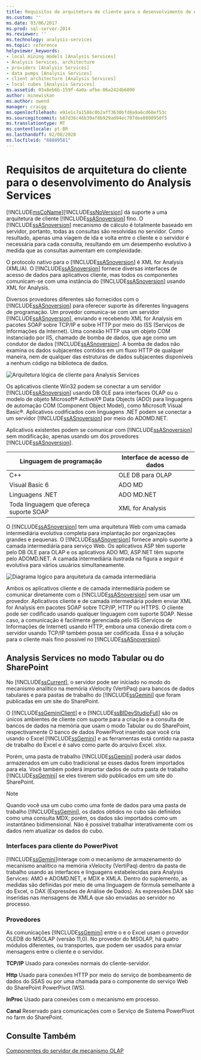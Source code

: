 ```yaml
---
title: Requisitos de arquitetura de cliente para o desenvolvimento de Analysis Services | Microsoft Docs
ms.custom: ''
ms.date: 03/06/2017
ms.prod: sql-server-2014
ms.reviewer: ''
ms.technology: analysis-services
ms.topic: reference
helpviewer_keywords:
- local mining models [Analysis Services]
- Analysis Services, architecture
- providers [Analysis Services]
- data pumps [Analysis Services]
- client architecture [Analysis Services]
- local cubes [Analysis Services]
ms.assetid: 03a8eb6b-159f-4a0a-afbe-06a2424b6090
author: minewiskan
ms.author: owend
manager: craigg
ms.openlocfilehash: e91e1c7a1586c0b2aff3630bfd8a9a6cd60ef53c
ms.sourcegitcommit: b87d36c46b39af8b929ad94ec707dee8800950f5
ms.translationtype: MT
ms.contentlocale: pt-BR
ms.lasthandoff: 02/08/2020
ms.locfileid: "68889581"
---
```

# <a name="client-architecture-requirements-for-analysis-services-development"></a>Requisitos de arquitetura do cliente para o desenvolvimento do Analysis Services
  [!INCLUDE[msCoName](../../../includes/msconame-md.md)][!INCLUDE[ssNoVersion](../../../includes/ssnoversion-md.md)] dá suporte a uma arquitetura de cliente [!INCLUDE[ssASnoversion](../../../includes/ssasnoversion-md.md)] fino. O [!INCLUDE[ssASnoversion](../../../includes/ssasnoversion-md.md)] mecanismo de cálculo é totalmente baseado em servidor, portanto, todas as consultas são resolvidas no servidor. Como resultado, apenas uma viagem de ida e volta entre o cliente e o servidor é necessária para cada consulta, resultando em um desempenho evolutivo à medida que as consultas aumentam em complexidade.  
  
 O protocolo nativo para o [!INCLUDE[ssASnoversion](../../../includes/ssasnoversion-md.md)] é XML for Analysis (XML/A). O [!INCLUDE[ssASnoversion](../../../includes/ssasnoversion-md.md)] fornece diversas interfaces de acesso de dados para aplicativos cliente, mas todos os componentes comunicam-se com uma instância do [!INCLUDE[ssASnoversion](../../../includes/ssasnoversion-md.md)] usando XML for Analysis.  
  
 Diversos provedores diferentes são fornecidos com o [!INCLUDE[ssASnoversion](../../../includes/ssasnoversion-md.md)] para oferecer suporte às diferentes linguagens de programação. Um provedor comunica-se com um servidor [!INCLUDE[ssASnoversion](../../../includes/ssasnoversion-md.md)], enviando e recebendo XML for Analysis em pacotes SOAP sobre TCP/IP e sobre HTTP por meio do ISS (Serviços de Informações da Internet). Uma conexão HTTP usa um objeto COM instanciado por IIS, chamado de bomba de dados, que age como um condutor de dados [!INCLUDE[ssASnoversion](../../../includes/ssasnoversion-md.md)]. A bomba de dados não examina os dados subjacentes contidos em um fluxo HTTP de qualquer maneira, nem de qualquer das estruturas de dados subjacentes disponíveis a nenhum código na biblioteca de dados.  
  
 ![Arquitetura lógica de cliente para Analysis Services](https://docs.microsoft.com/analysis-services/analysis-services/dev-guide/media/as-clientarch9.gif "Arquitetura lógica de cliente para Analysis Services")  
  
 Os aplicativos cliente Win32 podem se conectar a um servidor [!INCLUDE[ssASnoversion](../../../includes/ssasnoversion-md.md)] usando DB OLE para interfaces OLAP ou o modelo de objeto Microsoft® ActiveX® Data Objects (ADO) para linguagens de automação COM (Component Object Model), como Microsoft Visual Basic®. Aplicativos codificados com linguagens .NET podem se conectar a um servidor [!INCLUDE[ssASnoversion](../../../includes/ssasnoversion-md.md)] por meio do ADOMD.NET.  
  
 Aplicativos existentes podem se comunicar com [!INCLUDE[ssASnoversion](../../../includes/ssasnoversion-md.md)] sem modificação, apenas usando um dos provedores [!INCLUDE[ssASnoversion](../../../includes/ssasnoversion-md.md)].  
  
|Linguagem de programação|Interface de acesso de dados|  
|--------------------------|---------------------------|  
|C++|OLE DB para OLAP|  
|Visual Basic 6|ADO MD|  
|Linguagens .NET|ADO MD.NET|  
|Toda linguagem que ofereça suporte SOAP|XML for Analysis|  
  
 O [!INCLUDE[ssASnoversion](../../../includes/ssasnoversion-md.md)] tem uma arquitetura Web com uma camada intermediária evolutiva completa para implantação por organizações grandes e pequenas. O [!INCLUDE[ssASnoversion](../../../includes/ssasnoversion-md.md)] fornece amplo suporte à camada intermediária para serviço Web. Os aplicativos ASP têm suporte pelo DB OLE para OLAP e os aplicativos ADO MD, ASP.NET têm suporte pelo ADOMD.NET. A camada intermediária ilustrada na figura a seguir é evolutiva para vários usuários simultaneamente.  
  
 ![Diagrama lógico para arquitetura da camada intermediária](https://docs.microsoft.com/analysis-services/analysis-services/dev-guide/media/as-midtierarch9.gif "Diagrama lógico para arquitetura da camada intermediária")  
  
 Ambos os aplicativos cliente e de camada intermediária podem se comunicar diretamente com o [!INCLUDE[ssASnoversion](../../../includes/ssasnoversion-md.md)] sem usar um provedor. Aplicativos cliente e de camada intermediária podem enviar XML for Analysis em pacotes SOAP sobre TCP/IP, HTTP ou HTTPS. O cliente pode ser codificado usando qualquer linguagem com suporte SOAP. Nesse caso, a comunicação é facilmente gerenciada pelo IIS (Serviços de Informações de Internet) usando HTTP, embora uma conexão direta com o servidor usando TCP/IP também possa ser codificada. Essa é a solução para o cliente mais fino possível no [!INCLUDE[ssASnoversion](../../../includes/ssasnoversion-md.md)].  
  
## <a name="analysis-services-in-tabular-or-sharepoint-mode"></a>Analysis Services no modo Tabular ou do SharePoint  
 No [!INCLUDE[ssCurrent](../../../includes/sscurrent-md.md)], o servidor pode ser iniciado no modo do mecanismo analítico na memória xVelocity (VertiPaq) para bancos de dados tabulares e para pastas de trabalho do [!INCLUDE[ssGemini](../../../includes/ssgemini-md.md)] que foram publicadas em um site do SharePoint.  
  
 O [!INCLUDE[ssGeminiClient](../../../includes/ssgeminiclient-md.md)] e o [!INCLUDE[ssBIDevStudioFull](../../../includes/ssbidevstudiofull-md.md)] são os únicos ambientes de cliente com suporte para a criação e a consulta de bancos de dados na memória que usam o modo Tabular ou do SharePoint, respectivamente O banco de dados PowerPivot inserido que você cria usando o Excel [!INCLUDE[ssGemini](../../../includes/ssgemini-md.md)] e as ferramentas está contido na pasta de trabalho do Excel e é salvo como parte do arquivo Excel. xlsx.  
  
 Porém, uma pasta de trabalho [!INCLUDE[ssGemini](../../../includes/ssgemini-md.md)] poderá usar dados armazenados em um cubo tradicional se esses dados forem importados para ela. Você também poderá importar dados de outra pasta de trabalho [!INCLUDE[ssGemini](../../../includes/ssgemini-md.md)] se eles tiverem sido publicados em um site do SharePoint.  
  
> [!NOTE]  
>  Quando você usa um cubo como uma fonte de dados para uma pasta de trabalho [!INCLUDE[ssGemini](../../../includes/ssgemini-md.md)], os dados obtidos no cubo são definidos como uma consulta MDX; porém, os dados são importados como um instantâneo bidimensional. Não é possível trabalhar interativamente com os dados nem atualizar os dados do cubo.  
  
### <a name="interfaces-for-powerpivot-client"></a>Interfaces para cliente do PowerPivot  
 [!INCLUDE[ssGemini](../../../includes/ssgemini-md.md)]interage com o mecanismo de armazenamento do mecanismo analítico na memória xVelocity (VertiPaq) dentro da pasta de trabalho usando as interfaces e linguagens estabelecidas para Analysis Services: AMO e ADOMD.NET, e MDX e XMLA. Dentro do suplemento, as medidas são definidas por meio de uma linguagem de fórmula semelhante à do Excel, o DAX (Expressões de Análise de Dados). As expressões DAX são inseridas nas mensagens de XMLA que são enviadas ao servidor no processo.  
  
### <a name="providers"></a>Provedores  
 As comunicações [!INCLUDE[ssGemini](../../../includes/ssgemini-md.md)] entre o e o Excel usam o provedor OLEDB do MSOLAP (versão 11,0). No provedor do MSOLAP, há quatro módulos diferentes, ou transportes, que podem ser usados para enviar mensagens entre o cliente e o servidor.  
  
 **TCP/IP** Usado para conexões normais do cliente-servidor.  
  
 **Http** Usado para conexões HTTP por meio do serviço de bombeamento de dados do SSAS ou por uma chamada para o componente do serviço Web do SharePoint PowerPivot (WS).  
  
 **InProc** Usado para conexões com o mecanismo em processo.  
  
 **Canal** Reservado para comunicações com o Serviço de Sistema PowerPivot no farm do SharePoint.  
  
## <a name="see-also"></a>Consulte Também  
 [Componentes do servidor de mecanismo OLAP](olap-engine-server-components.md)  
  
  
